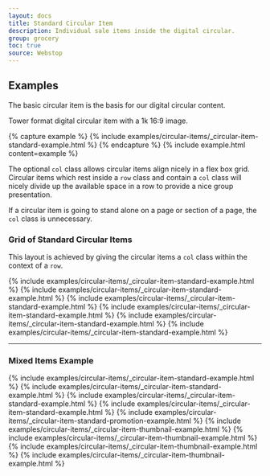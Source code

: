 ```yaml
---
layout: docs
title: Standard Circular Item
description: Individual sale items inside the digital circular.
group: grocery
toc: true
source: Webstop
---
```


## Examples

The basic circular item is the basis for our digital circular content. 

Tower format digital circular item with a 1k 16:9 image.

{% capture example %}
{% include examples/circular-items/_circular-item-standard-example.html %}
{% endcapture %}
{% include example.html content=example %}

The optional `col` class allows circular items align nicely in a flex box grid. 
Circular items which rest inside a `row` class and contain a `col` class will 
nicely divide up the available space in a row to provide a nice group presentation.

If a circular item is going to stand alone on a page or section of a page, the `col` 
class is unnecessary. 

### Grid of Standard Circular Items

This layout is achieved by giving the circular items a `col` class within the context 
of a `row`.

<div class="bd-example">
  <div class="row">
    {% include examples/circular-items/_circular-item-standard-example.html %}
    {% include examples/circular-items/_circular-item-standard-example.html %}
    {% include examples/circular-items/_circular-item-standard-example.html %}
    {% include examples/circular-items/_circular-item-standard-example.html %}
    {% include examples/circular-items/_circular-item-standard-example.html %}
    {% include examples/circular-items/_circular-item-standard-example.html %}
  </div>
</div>

---

### Mixed Items Example

<div class="bd-example">
  <div class="row">
    {% include examples/circular-items/_circular-item-standard-example.html %}
    {% include examples/circular-items/_circular-item-standard-example.html %}
    {% include examples/circular-items/_circular-item-standard-example.html %}
    {% include examples/circular-items/_circular-item-standard-example.html %}
    {% include examples/circular-items/_circular-item-standard-promotion-example.html %}
    {% include examples/circular-items/_circular-item-thumbnail-example.html %}
    {% include examples/circular-items/_circular-item-thumbnail-example.html %}
    {% include examples/circular-items/_circular-item-thumbnail-example.html %}
    {% include examples/circular-items/_circular-item-thumbnail-example.html %}
  </div>
</div>
